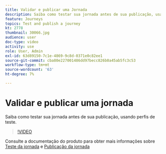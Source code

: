 ```yaml
---
title: Validar e publicar uma Jornada
description: Saiba como testar sua jornada antes de sua publicação, usando perfis de teste.
feature: Journeys
topics: Test and publish a journey
kt: 2778
thumbnail: 30066.jpg
audience: user
doc-type: video
activity: use
role: User, Admin
exl-id: 63d89150-7c1e-4869-9c8d-0371e0c82ee1
source-git-commit: cba80e227001486dd97becc826b0a45ab5fc3c53
workflow-type: tm+mt
source-wordcount: '63'
ht-degree: 7%

---
```


# Validar e publicar uma jornada

Saiba como testar sua jornada antes de sua publicação, usando perfis de teste.

>[!VIDEO](https://video.tv.adobe.com/v/30066?quality=12&learn=on)

Consulte a documentação do produto para obter mais informações sobre [Teste da jornada](https://experienceleague.adobe.com/docs/journeys/using/building-journeys/testing-the-journey.html)
e [Publicação da jornada](https://experienceleague.adobe.com/docs/journeys/using/building-journeys/publishing-the-journey.html)
